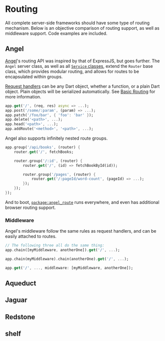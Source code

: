 # Routing
All complete server-side frameworks should have some type of routing mechanism.
Below is an objective comparison of routing support, as well as middleware support.
Code examples are included.

## Angel
[Angel](https://github.com/angel-dart/angel/wiki)'s routing API was inspired by
that of ExpressJS, but goes further. The `Angel` server class, as well as all
[`Service` classes](https://github.com/angel-dart/angel/wiki/Service-Basics),
extend the `Router` base class, which provides modular routing, and allows for routes
to be encapsulated within groups.

[Request handlers](https://github.com/angel-dart/angel/wiki/Requests-&-Responses#return-values)
can be any Dart object, whether a function, or a plain Dart object.
Plain objects will be serialized automatically. See
[Basic Routing](https://github.com/angel-dart/angel/wiki/Basic-Routing) for more information.

```dart
app.get('/', (req, res) async => ...);
app.post('/some/:param', (param) => ...);
app.patch('/foo/bar', { 'foo': 'bar' });
app.delete('<path>', ...);
app.head('<path>', ...);
app.addRoute('<method>', '<path>', ...);
```

Angel also supports infinitely nested route groups.

```dart
app.group('/api/books', (router) {
    router.get('/', fetchBooks;

    router.group('/:id', (router) {
        router.get('/', (id) => fetchBookById(id));

        router.group('/pages', (router) {
            router.get('/:pageId/word-count', (pageId) => ...);
        });
    });
});
```

And to boot,
[`package:angel_route`](https://github.com/angel-dart/route)
 runs everywhere, and even has additional
browser routing support.

### Middleware
Angel's middleware follow the same rules as request handlers, and can be easily attached
to routes.

```dart
// The following three all do the same thing:
app.chain([myMiddleware, anotherOne]).get('/', ...);

app.chain(myMiddleware).chain(anotherOne).get('/', ...);

app.get('/', ..., middleware: [myMiddleware, anotherOne]);
```

## Aqueduct

## Jaguar

## Redstone

## shelf